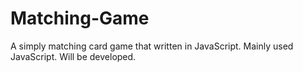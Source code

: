 # Matching-Game
A simply matching card game that written in JavaScript. 
Mainly used JavaScript. Will be developed.
